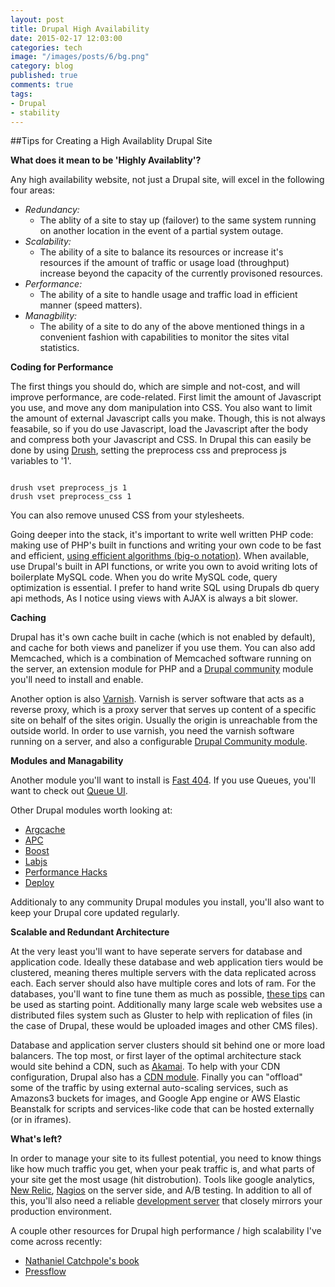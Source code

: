 ```yaml
---
layout: post
title: Drupal High Availability
date: 2015-02-17 12:03:00
categories: tech
image: "/images/posts/6/bg.png"
category: blog
published: true
comments: true
tags:
- Drupal
- stability
---
```


##Tips for Creating a High Availablity Drupal Site


**What does it mean to be 'Highly Availablity'?**

Any high availability website,
not just a Drupal site,
will excel in the following four areas:

* _Redundancy:_
	* The ablity of a site to stay up (failover) to the same system running on another location in the event of a partial system outage.
* _Scalability:_
	* The ability of a site to balance its resources or increase it's resources if the amount of traffic or usage load (throughput) increase beyond the capacity of the currently provisoned resources.
* _Performance:_
	* The ability of a site to handle usage and traffic load in efficient manner (speed matters).
* _Managbility:_
	* The ability of a site to do any of the above mentioned things in a convenient fashion with capabilities to monitor the sites vital statistics.


**Coding for Performance**


The first things you should do, which are simple and not-cost,
and will improve performance, are code-related.
First limit the amount of Javascript you use, and move any dom manipulation into CSS.
You also want to limit the amount of external Javascript calls you make.
Though, this is not always feasabile, so if you do use Javascript, load the Javascript after the body and compress both your Javascript and CSS.
In Drupal this can easily be done by using [Drush](https://github.com/drush-ops/drush "Drush Drupal Command-line."),
setting the preprocess css and preprocess js variables to '1'.

```

drush vset preprocess_js 1
drush vset preprocess_css 1
```


You can also remove unused CSS from your stylesheets.

Going deeper into the stack, it's important to write well written PHP code:
making use of PHP's built in functions and writing your own code to be fast and efficient,
[using efficient algorithms (big-o notation)](http://discrete.gr/complexity/ "A gentle Introduction to Algorithm Complexity").
When available, use Drupal's built in  API functions, or write you own to avoid writing lots of boilerplate MySQL code.
When you do write MySQL code, query optimization is essential.
I prefer to hand write SQL using Drupals db query api methods,
As I notice using views with AJAX is always a bit slower.


**Caching**

Drupal has it's own cache built in cache (which is not enabled by default), and cache for both views and panelizer if you use them.
You can also add Memcached, which is a combination of Memcached software running on the server,
an extension module for PHP and a [Drupal community](https://www.drupal.org/project/memcache "Drupal Memcache") module you'll need to install and enable.

Another option is also [Varnish](https://www.varnish-cache.org/ "Varnish Community").
Varnish is server software that acts as a reverse proxy,
which is a proxy server that serves up content of a specific site on behalf of the sites origin.
Usually the origin is unreachable from the outside world.
In order to use varnish, you need the varnish software running on a server, and also a configurable [Drupal Community module](https://www.drupal.org/project/varnish "Varnish Accelrator").



**Modules and Managability**

Another module you'll want to install is [Fast 404](https://www.drupal.org/project/fast_404 "Drupal Fast 404").
If you use Queues, you'll want to check out [Queue UI](https://www.drupal.org/project/queue_ui "Queue UI - Drupal").

Other Drupal modules worth looking at:

* [Argcache](http://drupal.org/project/agrcache)
* [APC](http://drupal.org/project/apc)
* [Boost](http://drupal.org/project/boost)
* [Labjs](http://drupal.org/project/labjs)
* [Performance Hacks](http://drupal.org/project/performance_hacks)
* [Deploy](http://drupal.org/project/deploy)

Additionaly to any community Drupal modules you install, you'll also want to keep your Drupal core updated regularly.


**Scalable and Redundant Architecture**

At the very least you'll want to have seperate servers for database and application code.
Ideally these database and web application tiers would be clustered, meaning theres multiple servers with the data replicated across each.
Each server should also have multiple cores and lots of ram.
For the databases, you'll want to fine tune them as much as possible,
[these tips](http://www.percona.com/blog/2007/11/01/innodb-performance-optimization-basics/ "MySQL Database Optimization") can be used as starting point.
Additionally many large scale web websites use a distributed files system such as Gluster to help with replication of files (in the case of Drupal, these would be uploaded images and other CMS files).

Database and application server clusters should sit behind one or more load balancers.
The top most, or first layer of the optimal architecture stack would site behind a CDN, such as [Akamai](http://www.akamai.com/ "Akamai Cloud CDN").
To help with your CDN configuration, Drupal also has a [CDN module](http://drupal.org/project/cdn "Drupal CDN Module").
Finally you can "offload" some of the traffic by using external auto-scaling services,
such as Amazons3 buckets for images, and Google App engine or AWS Elastic Beanstalk for scripts and services-like code that can be hosted externally (or in iframes).


**What's left?**

In order to manage your site to its fullest potential,
you need to know things like how much traffic you get, when your peak traffic is,
and what parts of your site get the most usage (hit distrobution).
Tools like google analytics, [New Relic](http://newrelic.com "New Relic Application Monitoring"), [Nagios](http://www.nagios.org/ "Nagios Infastructure Monitoring") on the server side, and A/B testing.
In addition to all of this, you'll also need a reliable [development server](http://adamhoke.com/tech/2015/02/06/creating-a-centos-vagrant-box-for-nodejs-1.html) that closely mirrors your production environment.

A couple other resources for Drupal high performance / high scalability I've come across recently:

* [Nathaniel Catchpole's book](http://www.amazon.com/High-Performance-Drupal-Scalable-Designs/dp/144939261X "High Performance Drupal: Fast and Scalable Designs")
* [Pressflow](http://pressflow.org/ "pressflow")
